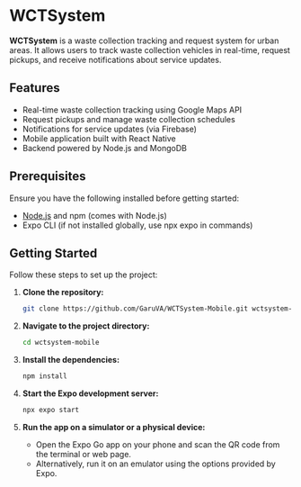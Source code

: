 # WCTSystem

**WCTSystem** is a waste collection tracking and request system for urban areas. It allows users to track waste collection vehicles in real-time, request pickups, and receive notifications about service updates.

## Features

- Real-time waste collection tracking using Google Maps API
- Request pickups and manage waste collection schedules
- Notifications for service updates (via Firebase)
- Mobile application built with React Native
- Backend powered by Node.js and MongoDB

## Prerequisites

Ensure you have the following installed before getting started:

- [Node.js](https://nodejs.org/) and npm (comes with Node.js)
- Expo CLI (if not installed globally, use npx expo in commands)

## Getting Started

Follow these steps to set up the project:

1. **Clone the repository:**

   ```bash
   git clone https://github.com/GaruVA/WCTSystem-Mobile.git wctsystem-mobile
   ```

2. **Navigate to the project directory:**

   ```bash
   cd wctsystem-mobile
   ```

3. **Install the dependencies:**
   ```bash
   npm install
   ```
4. **Start the Expo development server:**

   ```bash
   npx expo start
   ```

5. **Run the app on a simulator or a physical device:**
   - Open the Expo Go app on your phone and scan the QR code from the terminal or web page.
   - Alternatively, run it on an emulator using the options provided by Expo.

